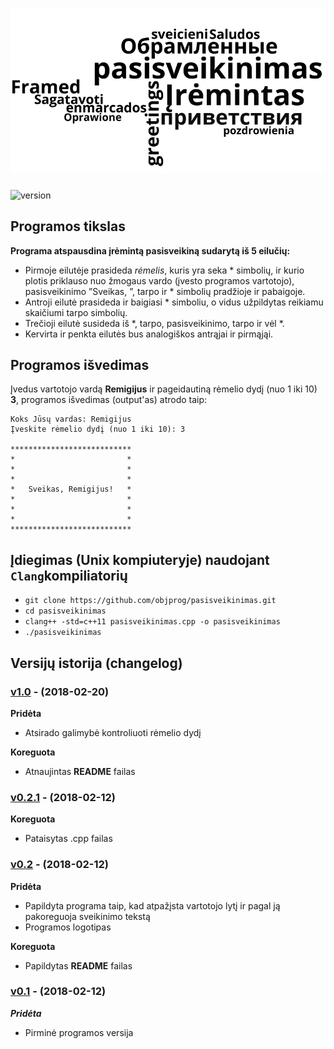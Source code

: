# ![Programos Logo](logo.png)

![version][version-badge]

## Programos tikslas

**Programa atspausdina įrėmintą pasisveikiną sudarytą iš 5 eilučių:**
- Pirmoje eilutėje prasideda _rėmelis_, kuris yra seka * simbolių, ir kurio plotis priklauso nuo žmogaus vardo (įvesto programos vartotojo), pasisveikinimo ”Sveikas, ”, tarpo ir * simbolių pradžioje ir pabaigoje.
- Antroji eilutė prasideda ir baigiasi * simboliu, o vidus užpildytas reikiamu skaičiumi tarpo simbolių.
- Trečioji eilutė susideda iš *, tarpo, pasisveikinimo, tarpo ir vėl *.
- Kervirta ir penkta eilutės bus analogiškos antrąjai ir pirmąjąi.

## Programos išvedimas 

Įvedus vartotojo vardą **Remigijus** ir pageidautiną rėmelio dydį (nuo 1 iki 10) **3**, programos išvedimas (output'as) atrodo taip:

```shell
Koks Jūsų vardas: Remigijus
Įveskite rėmelio dydį (nuo 1 iki 10): 3

***************************
*                         *
*                         *
*                         *
*   Sveikas, Remigijus!   *
*                         *
*                         *
*                         *
***************************
```
## Įdiegimas (Unix kompiuteryje) naudojant `Clang`kompiliatorių 

- `git clone https://github.com/objprog/pasisveikinimas.git`
- `cd pasisveikinimas`
- `clang++ -std=c++11 pasisveikinimas.cpp -o pasisveikinimas`
- `./pasisveikinimas`

## Versijų istorija (changelog)

### [v1.0](https://github.com/objprog/pasisveikinimas/releases/tag/v1.0) - (2018-02-20)

**Pridėta**

- Atsirado galimybė kontroliuoti rėmelio dydį

**Koreguota**

- Atnaujintas **README** failas

### [v0.2.1](https://github.com/objprog/pasisveikinimas/releases/tag/v0.2.1) - (2018-02-12)

**Koreguota**

- Pataisytas .cpp failas

### [v0.2](https://github.com/objprog/pasisveikinimas/releases/tag/v0.2) - (2018-02-12)

**Pridėta**

- Papildyta programa taip, kad atpažįsta vartotojo lytį ir pagal ją pakoreguoja sveikinimo tekstą
- Programos logotipas

**Koreguota**

- Papildytas **README** failas

### [v0.1](https://github.com/objprog/pasisveikinimas/releases/tag/v0.1) - (2018-02-12)

***Pridėta***

- Pirminė programos versija

[version-badge]: https://img.shields.io/badge/version-1.0-blue.svg

